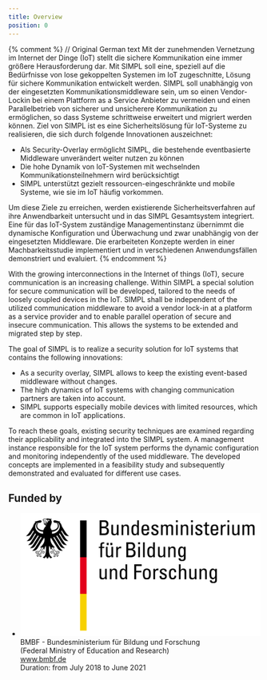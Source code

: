 ```yaml
---
title: Overview
position: 0
---
```


{% comment %}
// Original German text
Mit der zunehmenden Vernetzung im Internet der Dinge (IoT) stellt die sichere Kommunikation eine immer
größere Herausforderung dar. Mit SIMPL soll eine, speziell auf die Bedürfnisse von lose gekoppelten
Systemen im IoT zugeschnitte, Lösung für sichere Kommunikation entwickelt werden.
SIMPL soll unabhängig von der eingesetzten Kommunikationsmiddleware sein, um so einen Vendor-Lockin
bei einem Plattform as a Service Anbieter zu vermeiden und einen Parallelbetrieb von sicherer und
unsicherere Kommunikation zu ermöglichen, so dass Systeme schrittweise erweitert und migriert werden
können.
Ziel von SIMPL ist es eine Sicherheitslösung für IoT-Systeme zu realisieren, die sich durch folgende
Innovationen auszeichnet:

* Als Security-Overlay ermöglicht SIMPL, die bestehende eventbasierte Middleware unverändert weiter
nutzen zu können
* Die hohe Dynamik von IoT-Systemen mit wechselnden Kommunikationsteilnehmern wird berücksichtigt
* SIMPL unterstützt gezielt ressourcen-eingeschränkte und mobile Systeme, wie sie im IoT häufig
vorkommen.

Um diese Ziele zu erreichen, werden existierende Sicherheitsverfahren auf ihre Anwendbarkeit untersucht
und in das SIMPL Gesamtsystem integriert. Eine für das IoT-System zuständige Managementinstanz
übernimmt die dynamische Konfiguration und Überwachung und zwar unabhängig von der eingesetzten
Middleware. Die erarbeiteten Konzepte werden in einer Machbarkeitsstudie implementiert und in
verschiedenen Anwendungsfällen demonstriert und evaluiert.
{% endcomment %}

With the growing interconnections in the Internet of things (IoT), secure communication is an increasing challenge.
Within SIMPL a special solution for secure communication will be developed, tailored to the needs of loosely coupled devices in the IoT.
SIMPL shall be independent of the utilized communication middleware to avoid a vendor lock-in at a platform as a service provider and to enable parallel operation of secure and insecure communication.
This allows the systems to be extended and migrated step by step.

The goal of SIMPL is to realize a security solution for IoT systems that contains the following innovations:

* As a security overlay, SIMPL allows to keep the existing event-based middleware without changes.
* The high dynamics of IoT systems with changing communication partners are taken into account.
* SIMPL supports especially mobile devices with limited resources, which are common in IoT applications.

To reach these goals, existing security techniques are examined regarding their applicability and integrated into the SIMPL system.
A management instance responsible for the IoT system performs the dynamic configuration and monitoring independently of the used middleware.
The developed concepts are implemented in a feasibility study and subsequently demonstrated and evaluated for different use cases.

## Funded by

<ul class="partners">
    <li>
        <a href="http://www.bmbf.de"><img src="/assets/images/logo-bmbf.svg" alt="Logo BMBF" /></a>
        BMBF - Bundesministerium für Bildung und Forschung<br>
        (Federal Ministry of Education and Research)<br>
        <a href="http://www.bmbf.de">www.bmbf.de</a><br>
        Duration: from July 2018 to June 2021
    </li>
</ul>

